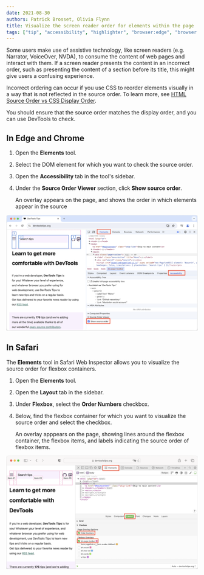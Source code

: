 ```yaml
---
date: 2021-08-30
authors: Patrick Brosset, Olivia Flynn
title: Visualize the screen reader order for elements within the page
tags: ["tip", "accessibility", "highlighter", "browser:edge", "browser:chrome", "browser:safari"]
---
```

Some users make use of assistive technology, like screen readers (e.g. Narrator, VoiceOver, NVDA), to consume the content of web pages and interact with them. If a screen reader presents the content in an incorrect order, such as presenting the content of a section before its title, this might give users a confusing experience.

Incorrect ordering can occur if you use CSS to reorder elements visually in a way that is not reflected in the source order. To learn more, see [HTML Source Order vs CSS Display Order](https://adrianroselli.com/2015/10/html-source-order-vs-css-display-order.html).

You should ensure that the source order matches the display order, and you can use DevTools to check.

## In Edge and Chrome

1. Open the **Elements** tool.

1. Select the DOM element for which you want to check the source order.

1. Open the **Accessibility** tab in the tool's sidebar.

1. Under the **Source Order Viewer** section, click **Show source order**.

   An overlay appears on the page, and shows the order in which elements appear in the source

![The source order viewer in Chrome, showing numbered boxes around elements](../../assets/img/visualize-screenreader-order.png)

## In Safari

The **Elements** tool in Safari Web Inspector allows you to visualize the source order for flexbox containers.

1. Open the **Elements** tool.

1. Open the **Layout** tab in the sidebar.

1. Under **Flexbox**, select the **Order Numbers** checkbox.

1. Below, find the flexbox container for which you want to visualize the source order and select the checkbox.

   An overlay apppears on the page, showing lines around the flexbox container, the flexbox items, and labels indicating the source order of flexbox items.

![The source order viewer in Safari, showing numbered boxes around elements](../../assets/img/visualize-screenreader-order-safari.png)
